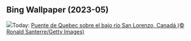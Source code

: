 ## Bing Wallpaper (2023-05)
![](https://www.bing.com/th?id=OHR.QuebecCityBridge_ES-ES5046803154_UHD.jpg&w=1000)Today: [Puente de Quebec sobre el bajo río San Lorenzo, Canadá (© Ronald Santerre/Getty Images)](https://www.bing.com/th?id=OHR.QuebecCityBridge_ES-ES5046803154_UHD.jpg)